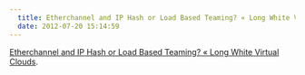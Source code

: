 ```yaml
---
  title: Etherchannel and IP Hash or Load Based Teaming? « Long White Virtual Clouds
  date: 2012-07-20 15:14:59
---
```


[Etherchannel and IP Hash or Load Based Teaming? « Long White Virtual Clouds](http://longwhiteclouds.com/2012/04/10/etherchannel-and-ip-hash-or-load-based-teaming/).
